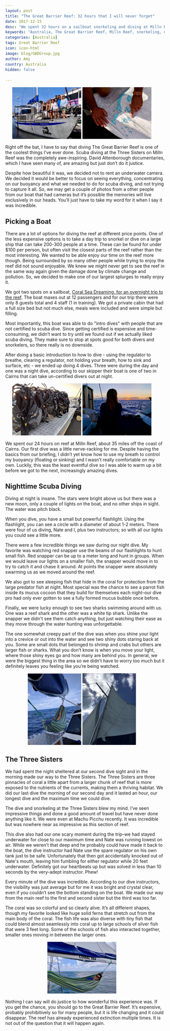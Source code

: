 ```yaml
---
layout: post
title: "The Great Barrier Reef: 32 hours that I will never forget"
date: 2017-12-15
desc: "We spent 32 hours on a sailboat snorkeling and diving at Milln Reef. It was beautiful, awe inspiring, and better than even my highest expectations."
keywords: "Australia, The Great Barrier Reef, Milln Reef, snorkeling, diving"
categories: [Australia]
tags: Great Barrier Reef
icon: icon-html
image: blog/GBDGroup.jpg
author: Amy
country: Australia
hidden: false

---
```


<div style="text-align: center; max-width: calc(100% - 20px);"><a href="/static/assets/img/blog/GBDGroup.jpg" target="_blank"><img src="/static/assets/img/blog/GBDGroup.jpg" width="45%"></a> <a href="/static/assets/img/blog/GBDmap.jpg" target="_blank"><img src="/static/assets/img/blog/GBDmap.jpg" width="45%"></a></div><p></p>


Right off the bat, I have to say that diving The Great Barrier Reef is one of the coolest things I’ve ever done. Scuba diving at the Three Sisters on Milln Reef was the completely awe-inspiring. David Attenborough documentaries, which I have seen many of, are amazing but just don’t do it justice. 

Despite how beautiful it was, we decided not to rent an underwater camera. We decided it would be better to focus on seeing everything, concentrating on our buoyancy and what we needed to do for scuba diving, and not trying to capture it all. So, we may get a couple of photos from a other people from our boat that had cameras but it’s possible the memories will live exclusively in our heads. You’ll just have to take my word for it when I say it was incredible. 

## <i class="fa fa-check-square" aria-hidden="true" style="color:#2495C4;"></i> Picking a Boat

There are a lot of options for diving the reef at different price points. One of the less expensive options is to take a day trip to snorkel or dive on a large ship that can take 200-300 people at a time. These can be found for under $100 per person, but often visit the closest parts of the reef rather than the most interesting. We wanted to be able enjoy our time on the reef more though. Being surrounded by so many other people while trying to enjoy the reef did not sound enjoyable. We knew we might never get to see the reef in the same way again given the damage done by climate change and pollution. So, we decided to make one of our largest splurges to really enjoy it. 

We got two spots on a sailboat, [Coral Sea Dreaming, for an overnight trip to the reef](http://coralseadreaming.com.au/). The boat maxes out at 12 passengers and for our trip there were only 8 guests total and 4 staff (1 in training). We got a private cabin that had a full size bed but not much else, meals were included and were simple but filling. 

Most importantly, this boat was able to do "intro dives" with people that are not certified to scuba dive. Since getting certified is expensive and time-consuming, we didn’t want to try until we found out if we actually liked scuba diving. They make sure to stop at spots good for both divers and snorkelers, so there really is no downside. 

After doing a basic introduction to how to dive - using the regulator to breathe, clearing a regulator, not holding your breath, how to sink and surface, etc - we ended up doing 4 dives. Three were during the day and one was a night dive, according to our skipper their boat is one of two in Cairns that can take un-certified divers out at night. 

<div style="text-align: center; max-width: calc(100% - 20px);"><a href="/static/assets/img/blog/GBDTanks.jpg" target="_blank"><img src="/static/assets/img/blog/GBDTanks.jpg" width="45%"></a> <a href="/static/assets/img/blog/GBDSunset.jpg" target="_blank"><img src="/static/assets/img/blog/GBDSunset.jpg" width="45%"></a></div><p></p>

We spent our 24 hours on reef at Milln Reef, about 35 miles off the coast of Cairns. Our first dive was a little nerve-racking for me. Despite having the basics from our briefing, I didn’t yet know how to use my breath to control my buoyancy (floating or sinking) and I wasn’t really comfortable on my own. Luckily, this was the least eventful dive so I was able to warm up a bit before we got to the next, increasingly amazing dives. 

## <i class="fa fa-check-square" aria-hidden="true" style="color:#2495C4;"></i> Nighttime Scuba Diving

Diving at night is insane. The stars were bright above us but there was a new moon, only a couple of lights on the boat, and no other ships in sight. The water was pitch black. 

When you dive, you have a small but powerful flashlight. Using the flashlight, you can see a circle with a diameter of about 1-2 meters. There were four of us diving, Nate and I, plus two instructors; so with all our lights you could see a little more. 

There were a few incredible things we saw during our night dive. My favorite was watching red snapper use the beams of our flashlights to hunt small fish. Red snapper can be up to a meter long and hunt in groups. When we would leave our lights on a smaller fish, the snapper would move in to try to catch it and chase it around. At points the snapper were absolutely swarming us as we moved around the reef.

We also got to see sleeping fish that hide in the coral for protection from the large predator fish at night. Most special was the chance to see a parrot fish inside its mucus cocoon that they build for themselves each night–our dive pro had only ever gotten to see a fully formed mucus bubble once before.  

Finally, we were lucky enough to see two sharks swimming around with us. One was a reef shark and the other was a white tip shark. Unlike the snapper we didn't see them catch anything, but just watching their ease as they move through the water hunting was unforgettable. 

The one somewhat creepy part of the dive was when you shine your light into a crevice or out into the water and see two shiny dots staring back at you. Some are small dots that belonged to shrimp and crabs but others are larger fish or sharks. What you don’t know is when you move your light, where those shiny eyes go and how many are behind you. In general, we were the biggest thing in the area so we didn’t have to worry too much but it definitely leaves you feeling like you’re being watched. 

<div style="text-align: center; max-width: calc(100% - 20px);"><a href="/static/assets/img/blog/GBDhammock.jpg" target="_blank"><img src="/static/assets/img/blog/GBDhammock.jpg" width="35%"></a> <a href="/static/assets/img/blog/GBDSail.jpg" target="_blank"><img src="/static/assets/img/blog/GBDSail.jpg" width="35%"></a></div><p></p>

## <i class="fa fa-check-square" aria-hidden="true" style="color:#2495C4;"></i> The Three Sisters

We had spent the night sheltered at our second dive sight and in the morning made our way to the Three Sisters. The Three Sisters are three pinnacles of coral a little apart from a larger chunk of reef that is more exposed to the nutrients of the currents, making them a thriving habitat. We did our last dive the morning of our second day and it lasted an hour, our longest dive and the maximum time we could dive. 

The dive and snorkeling at the Three Sisters blew my mind. I’ve seen impressive things and done a good amount of travel but have never done anything like it. We were even at Machu Picchu recently. It was incredible but was nowhere near as impressive as this section of reef. 

This dive also had our one scary moment during the trip–we had stayed underwater for close to our maximum time and Nate was running lowest on air. While we weren't that deep and he probably could have made it back to the boat, the dive instructor had Nate use the spare regulator on his own tank just to be safe. Unfortunately that then got accidentally knocked out of Nate's mouth, leaving him fumbling for either regulator while 20 feet underwater. Definitely got our heartbeats up but was solved in less than 10 seconds by the very-adept instructor. Phew!

Every minute of the dive was incredible. According to our dive instructors, the visibility was just average but for me it was bright and crystal clear, even if you couldn’t see the bottom standing on the boat. We made our way from the main reef to the first and second sister but the third was too far. 

The coral was so colorful and so clearly alive. It’s all different shapes, though my favorite looked like huge solid ferns that stretch out from the main body of the coral. The fish life was also diverse with tiny fish that could blend almost seamlessly into coral up to large schools of silver fish that were 3 feet long. Some of the schools of fish also interacted together, smaller ones moving in between the larger ones. 

<div style="text-align: center; max-width: calc(100% - 20px);"><a href="/static/assets/img/blog/GBDhammockn.jpg" target="_blank"><img src="/static/assets/img/blog/GBDhammockn.jpg" width="45%"></a></div><p></p>

Nothing I can say will do justice to how wonderful this experience was. If you get the chance, you should go to the Great Barrier Reef. It’s expensive, probably prohibitively so for many people, but it is life changing and it could disappear. The reef has already experienced extinction multiple times. It is not out of the question that it will happen again. 
